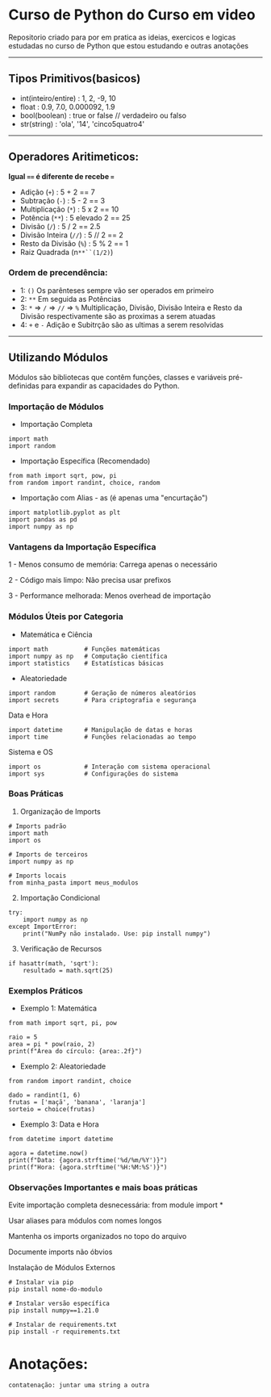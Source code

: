 # Curso de Python do Curso em video
Repositorio criado para por em pratica as ideias, exercicos e logicas estudadas no curso de Python que estou estudando e outras anotações

---

## Tipos Primitivos(basicos)
- int(inteiro/entire) : 1, 2, -9, 10
- float : 0.9, 7.0, 0.000092, 1.9
- bool(boolean) : true or false // verdadeiro ou falso
- str(string) : 'ola', '14', 'cinco5quatro4'

---

## Operadores Aritimeticos:

**Igual `==` é diferente de recebe `=`**

- Adição (`+`) : 5 + 2 == 7
- Subtração (`-`) : 5 - 2 == 3
- Multiplicação (`*`) : 5 x 2 == 10
- Potência (`**`) : 5 elevado 2 == 25
- Divisão (`/`) : 5 / 2 == 2.5
- Divisão Inteira (`//`) : 5 // 2 == 2
- Resto da Divisão (`%`) : 5 % 2 == 1
- Raiz Quadrada (n`**``(1/2)`)

### Ordem de precendência:

- 1: `()` Os parênteses sempre vão ser operados em primeiro
- 2: `**` Em seguida as Potências
- 3: `*` => `/` => `//` => `%` Multiplicação, Divisão, Divisão Inteira e Resto da Divisão respectivamente são as proximas a serem atuadas
- 4: `+` e `-` Adição e Subitrção são as ultimas a serem resolvidas

---

## Utilizando Módulos

Módulos são bibliotecas que contêm funções, classes e variáveis pré-definidas para expandir as capacidades do Python.

### Importação de Módulos
- Importação Completa
```
import math
import random
```
- Importação Específica (Recomendado)
```
from math import sqrt, pow, pi
from random import randint, choice, random
```
- Importação com Alias - as (é apenas uma "encurtação")
```
import matplotlib.pyplot as plt
import pandas as pd
import numpy as np
```
### Vantagens da Importação Específica
1 - Menos consumo de memória: Carrega apenas o necessário

2 - Código mais limpo: Não precisa usar prefixos

3 - Performance melhorada: Menos overhead de importação

### Módulos Úteis por Categoria
- Matemática e Ciência
```
import math          # Funções matemáticas
import numpy as np   # Computação científica
import statistics    # Estatísticas básicas
```
- Aleatoriedade
```
import random        # Geração de números aleatórios
import secrets       # Para criptografia e segurança
```
Data e Hora
```
import datetime      # Manipulação de datas e horas
import time          # Funções relacionadas ao tempo
```
Sistema e OS
```
import os            # Interação com sistema operacional
import sys           # Configurações do sistema
```
### Boas Práticas
1. Organização de Imports
```
# Imports padrão
import math
import os

# Imports de terceiros
import numpy as np

# Imports locais
from minha_pasta import meus_modulos
```
2. Importação Condicional
```
try:
    import numpy as np
except ImportError:
    print("NumPy não instalado. Use: pip install numpy")
```
3. Verificação de Recursos
```
if hasattr(math, 'sqrt'):
    resultado = math.sqrt(25)
```
### Exemplos Práticos
- Exemplo 1: Matemática
```
from math import sqrt, pi, pow

raio = 5
area = pi * pow(raio, 2)
print(f"Área do círculo: {area:.2f}")
```
- Exemplo 2: Aleatoriedade
```
from random import randint, choice

dado = randint(1, 6)
frutas = ['maçã', 'banana', 'laranja']
sorteio = choice(frutas)
```
- Exemplo 3: Data e Hora
```
from datetime import datetime

agora = datetime.now()
print(f"Data: {agora.strftime('%d/%m/%Y')}")
print(f"Hora: {agora.strftime('%H:%M:%S')}")
```
### Observações Importantes e mais boas práticas
Evite importação completa desnecessária: from module import *

Usar aliases para módulos com nomes longos

Mantenha os imports organizados no topo do arquivo

Documente imports não óbvios

 Instalação de Módulos Externos
```
# Instalar via pip
pip install nome-do-modulo
```
```
# Instalar versão específica
pip install numpy==1.21.0
```
```
# Instalar de requirements.txt
pip install -r requirements.txt
 ```
# Anotações:
```
contatenação: juntar uma string a outra
```
